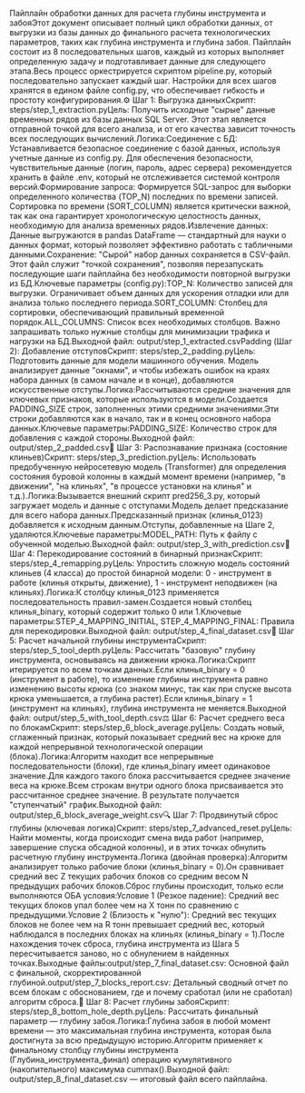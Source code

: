 Пайплайн обработки данных для расчета глубины инструмента и забояЭтот документ описывает полный цикл обработки данных, от выгрузки из базы данных до финального расчета технологических параметров, таких как глубина инструмента и глубина забоя. Пайплайн состоит из 8 последовательных шагов, каждый из которых выполняет определенную задачу и подготавливает данные для следующего этапа.Весь процесс оркестрируется скриптом pipeline.py, который последовательно запускает каждый шаг. Настройки для всех шагов хранятся в едином файле config.py, что обеспечивает гибкость и простоту конфигурирования.⚙️ Шаг 1: Выгрузка данныхСкрипт: steps/step_1_extraction.pyЦель: Получить исходные "сырые" данные временных рядов из базы данных SQL Server. Этот этап является отправной точкой для всего анализа, и от его качества зависит точность всех последующих вычислений.Логика:Соединение с БД: Устанавливается безопасное соединение с базой данных, используя учетные данные из config.py. Для обеспечения безопасности, чувствительные данные (логин, пароль, адрес сервера) рекомендуется хранить в файле .env, который не отслеживается системой контроля версий.Формирование запроса: Формируется SQL-запрос для выборки определенного количества (TOP_N) последних по времени записей. Сортировка по времени (SORT_COLUMN) является критически важной, так как она гарантирует хронологическую целостность данных, необходимую для анализа временных рядов.Извлечение данных: Данные выгружаются в pandas DataFrame — стандартный для науки о данных формат, который позволяет эффективно работать с табличными данными.Сохранение: "Сырой" набор данных сохраняется в CSV-файл. Этот файл служит "точкой сохранения", позволяя перезапускать последующие шаги пайплайна без необходимости повторной выгрузки из БД.Ключевые параметры (config.py):TOP_N: Количество записей для выгрузки. Ограничивает объем данных для ускорения отладки или для анализа только последнего периода.SORT_COLUMN: Столбец для сортировки, обеспечивающий правильный временной порядок.ALL_COLUMNS: Список всех необходимых столбцов. Важно запрашивать только нужные столбцы для минимизации трафика и нагрузки на БД.Выходной файл: output/step_1_extracted.csvPadding (Шаг 2): Добавление отступовСкрипт: steps/step_2_padding.pyЦель: Подготовить данные для модели машинного обучения. Модель анализирует данные "окнами", и чтобы избежать ошибок на краях набора данных (в самом начале и в конце), добавляются искусственные отступы.Логика:Рассчитываются средние значения для ключевых признаков, которые используются в модели.Создается PADDING_SIZE строк, заполненных этими средними значениями.Эти строки добавляются как в начало, так и в конец основного набора данных.Ключевые параметры:PADDING_SIZE: Количество строк для добавления с каждой стороны.Выходной файл: output/step_2_padded.csv🧠 Шаг 3: Распознавание признака (состояние клиньев)Скрипт: steps/step_3_prediction.pyЦель: Использовать предобученную нейросетевую модель (Transformer) для определения состояния буровой колонны в каждый момент времени (например, "в движении", "на клиньях", "в процессе установки на клинья" и т.д.).Логика:Вызывается внешний скрипт pred256_3.py, который загружает модель и данные с отступами.Модель делает предсказание для всего набора данных.Предсказанный признак (клинья_0123) добавляется к исходным данным.Отступы, добавленные на Шаге 2, удаляются.Ключевые параметры:MODEL_PATH: Путь к файлу с обученной моделью.Выходной файл: output/step_3_with_prediction.csv🔄 Шаг 4: Перекодирование состояний в бинарный признакСкрипт: steps/step_4_remapping.pyЦель: Упростить сложную модель состояний клиньев (4 класса) до простой бинарной модели: 0 - инструмент в работе (клинья открыты, движение), 1 - инструмент неподвижен (на клиньях).Логика:К столбцу клинья_0123 применяется последовательность правил-замен.Создается новый столбец клинья_binary, который содержит только 0 или 1.Ключевые параметры:STEP_4_MAPPING_INITIAL, STEP_4_MAPPING_FINAL: Правила для перекодировки.Выходной файл: output/step_4_final_dataset.csv📏 Шаг 5: Расчет начальной глубины инструментаСкрипт: steps/step_5_tool_depth.pyЦель: Рассчитать "базовую" глубину инструмента, основываясь на движении крюка.Логика:Скрипт итерируется по всем точкам данных.Если клинья_binary = 0 (инструмент в работе), то изменение глубины инструмента равно изменению высоты крюка (со знаком минус, так как при спуске высота крюка уменьшается, а глубина растет).Если клинья_binary = 1 (инструмент на клиньях), глубина инструмента не меняется.Выходной файл: output/step_5_with_tool_depth.csv⚖️ Шаг 6: Расчет среднего веса по блокамСкрипт: steps/step_6_block_average.pyЦель: Создать новый, сглаженный признак, который показывает средний вес на крюке для каждой непрерывной технологической операции (блока).Логика:Алгоритм находит все непрерывные последовательности (блоки), где клинья_binary имеет одинаковое значение.Для каждого такого блока рассчитывается среднее значение веса на крюке.Всем строкам внутри одного блока присваивается это рассчитанное среднее значение. В результате получается "ступенчатый" график.Выходной файл: output/step_6_block_average_weight.csv🔍 Шаг 7: Продвинутый сброс глубины (ключевая логика)Скрипт: steps/step_7_advanced_reset.pyЦель: Найти моменты, когда происходит смена вида работ (например, завершение спуска обсадной колонны), и в этих точках обнулить расчетную глубину инструмента.Логика (двойная проверка):Алгоритм анализирует только рабочие блоки (клинья_binary = 0).Он сравнивает средний вес Z текущих рабочих блоков со средним весом N предыдущих рабочих блоков.Сброс глубины происходит, только если выполняются ОБА условия:Условие 1 (Резкое падение): Средний вес текущих блоков упал более чем на X тонн по сравнению с предыдущими.Условие 2 (Близость к "нулю"): Средний вес текущих блоков не более чем на R тонн превышает средний вес, который наблюдался в последних блоках на клиньях (клинья_binary = 1).После нахождения точек сброса, глубина инструмента из Шага 5 пересчитывается заново, но с обнулением в найденных точках.Выходные файлы:output/step_7_final_dataset.csv: Основной файл с финальной, скорректированной глубиной.output/step_7_blocks_report.csv: Детальный сводный отчет по всем блокам с обоснованием, где и почему сработал (или не сработал) алгоритм сброса.🏁 Шаг 8: Расчет глубины забояСкрипт: steps/step_8_bottom_hole_depth.pyЦель: Рассчитать финальный параметр — глубину забоя.Логика:Глубина забоя в любой момент времени — это максимальная глубина инструмента, которая была достигнута за всю предыдущую историю.Алгоритм применяет к финальному столбцу глубины инструмента (Глубина_инструмента_финал) операцию кумулятивного (накопительного) максимума cummax().Выходной файл: output/step_8_final_dataset.csv — итоговый файл всего пайплайна.